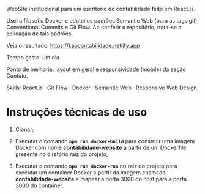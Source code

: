 WebSite institucional para um escritório de contabilidade feito em React.js.

Usei a filosofia Docker e adotei os padrões Semantic Web (para as tags git), Conventional Commits e Git Flow. Ao conferir o repositório, nota-se a aplicação de tais padrões.

Veja o resultado: https://kabcontabilidade.netlify.app

Tempo gasto: um dia.

Ponto de melhoria: layout em geral e responsividade (mobile) da seção Contato.

Skills: React.js · Git Flow · Docker · Semantic Web · Responsive Web Design.

# Instruções técnicas de uso

1. Clonar;

2. Executar o comando **`npm run docker-build`** para construir uma imagem Docker com nome **contabilidade-website** a partir de um Dockerfile presente no diretório raiz do projeto;

3. Executar o comando **`npm run docker-run`** no raiz do projeto para executar um container Docker a partir da imagem chamada **contabilidade-website** e mapear a porta 3000 do host para a porta 3000 do container.
